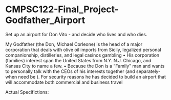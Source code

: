 # CMPSC122-Final_Project-Godfather_Airport
Set up an airport for Don Vito - and decide who lives and who dies.

My Godfather (the Don, Michael Corleone) is the head of a major
corporation that deals with olive oil imports from Sicily, legalized personal
companionship, distilleries, and legal casinos gambling
• His corporation (families) interest span the United States from N.Y. N.J.
Chicago, and Kansas City to name a few.
• Because the Don is a “Family” man and wants to personally talk with the
CEOs of his interests together (and separately- when need be ). For security
reasons he has decided to build an airport that will accommodate both
commercial and business travel

Actual Specifictions:
<to be inserted>
